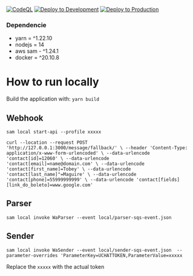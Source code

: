 [![CodeQL](https://github.com/Andriuslima/wa-message-worker-sam/actions/workflows/codeql-analysis.yml/badge.svg?branch=main)](https://github.com/Andriuslima/wa-message-worker-sam/actions/workflows/codeql-analysis.yml)
[![Deploy to Development](https://github.com/Andriuslima/wa-message-worker-sam/actions/workflows/deploy-development.yml/badge.svg?branch=main)](https://github.com/Andriuslima/wa-message-worker-sam/actions/workflows/deploy-development.yml)
[![Deploy to Production](https://github.com/Andriuslima/wa-message-worker-sam/actions/workflows/deploy-production.yml/badge.svg?branch=main)](https://github.com/Andriuslima/wa-message-worker-sam/actions/workflows/deploy-production.yml)

### Dependencie
- yarn = ^1.22.10
- nodejs = 14
- aws sam - ^1.24.1
- docker = ^20.10.8

# How to run locally
Build the application with: `yarn build`

## Webhook
`sam local start-api --profile xxxxx`

`curl --location --request POST 'http://127.0.0.1:3000/message/fallback/' \
--header 'Content-Type: application/x-www-form-urlencoded' \
--data-urlencode 'contact[id]=12060' \
--data-urlencode 'contact[email]=name@domain.com' \
--data-urlencode 'contact[first_name]=Tobey' \
--data-urlencode 'contact[last_name]"=Maguire' \
--data-urlencode 'contact[phone]=55999999999' \
--data-urlencode 'contact[fields][link_do_boleto]=www.google.com'`

## Parser
`sam local invoke WaParser --event local/parser-sqs-event.json`

## Sender 
`sam local invoke WaSender --event local/sender-sqs-event.json  --parameter-overrides 'ParameterKey=UCHATTOKEN,ParameterValue=xxxxx`

Replace the `xxxxx` with the actual token
